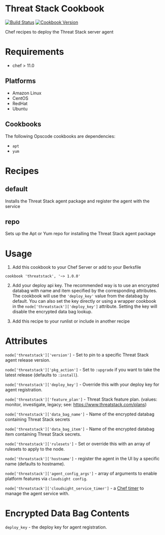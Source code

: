 Threat Stack Cookbook
================

[![Build Status](https://travis-ci.org/threatstack/threatstack-chef.svg?branch=master)][travis]
[![Cookbook Version](http://img.shields.io/cookbook/v/threatstack.svg)][cookbook]

[travis]: https://travis-ci.org/threatstack/threatstack-chef
[cookbook]: https://supermarket.chef.io/cookbooks/threatstack


Chef recipes to deploy the Threat Stack server agent

Requirements
============
- chef > 11.0

Platforms
---------

* Amazon Linux
* CentOS
* RedHat
* Ubuntu

Cookbooks
---------

The following Opscode cookbooks are dependencies:

* `apt`
* `yum`


Recipes
=======

default
-------
Installs the Threat Stack agent package and register the agent with the service

repo
--------
Sets up the Apt or Yum repo for installing the Threat Stack agent package

Usage
=====

1. Add this cookbook to your Chef Server or add to your Berksfile
  ```
  cookbook 'threatstack', '~> 1.0.0'
  ```

2. Add your deploy api key. The recommended way is to use an encrypted databag
with name and item specified by the corresponding attributes. The cookbook will
use the `'deploy_key'` value from the databag by default.
You can also set the key directly or using a wrapper cookbook in the `node['threatstack']['deploy_key']` attribute.
Setting the key will disable the encrypted data bag lookup.

3. Add this recipe to your runlist or include in another recipe

Attributes
==========

`node['threatstack']['version']` - Set to pin to a specific Threat Stack agent release version.

`node['threatstack']['pkg_action']` - Set to `:upgrade` if you want to take the latest release (defaults to `:install`).

`node['threatstack']['deploy_key']` - Override this with your deploy key for agent registration.

`node['threatstack']['feature_plan']` - Threat Stack feature plan. (values: monitor, investigate, legacy; see: https://www.threatstack.com/plans)

`node['threatstack']['data_bag_name']` - Name of the encrypted databag containing Threat Stack secrets

`node['threatstack']['data_bag_item']` - Name of the encrypted databag item containing Threat Stack secrets.

`node['threatstack']['rulesets']` - Set or override this with an array of rulesets to apply to the node.

`node['threatstack']['hostname']` - register the agent in the UI by a specific name (defaults to hostname).

`node['threatstack']['agent_config_args']` - array of arguments to enable platform features via `cloudsight config`.

`node['threatstack']['cloudsight_service_timer']` - a [Chef timer](https://docs.chef.io/resource_common.html#resource-common-notifications) to manage the agent service with.

Encrypted Data Bag Contents
===========================
`deploy_key` - the deploy key for agent registration.
